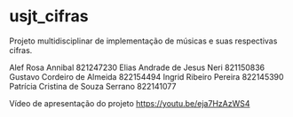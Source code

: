 # usjt_cifras
Projeto multidisciplinar de implementação de músicas e suas respectivas cifras.

Alef Rosa Annibal	821247230
Elias Andrade de Jesus Neri	821150836
Gustavo Cordeiro de Almeida	822154494
Ingrid Ribeiro Pereira	822145390
Patrícia Cristina de Souza Serrano	822141077

Vídeo de apresentação do projeto
https://youtu.be/eja7HzAzWS4
